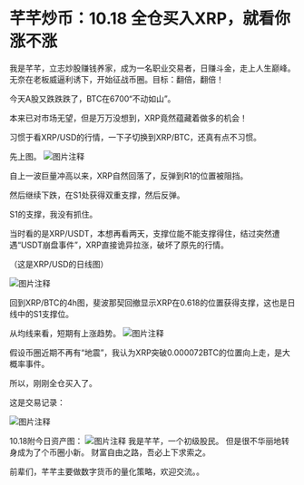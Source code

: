 # 芊芊炒币：10.18 全仓买入XRP，就看你涨不涨 

我是芊芊，立志炒股赚钱养家，成为一名职业交易者，日赚斗金，走上人生巅峰。 无奈在老板威逼利诱下，开始征战币圈。目标：翻倍，翻倍！


今天A股又跌跌跌了，BTC在6700“不动如山”。

本来已对市场无望，但是万万没想到，XRP竟然蕴藏着做多的机会！


习惯于看XRP/USD的行情，一下子切换到XRP/BTC，还真有点不习惯。

先上图。
![图片注释](http://storage-uqer.datayes.com/5bbf2c17b29fc40110fa76cb/9e8297f2-d29c-11e8-a92d-0242ac140002)

自上一波巨量冲高以来，XRP自然回落了，反弹到R1的位置被阻挡。

然后继续下跌，在S1处获得双重支撑，然后反弹。


S1的支撑，我没有抓住。

当时看的是XRP/USDT，本想再看两天，支撑位能不能支撑得住，结过突然遭遇“USDT崩盘事件”，XRP直接诡异拉涨，破坏了原先的行情。

（这是XRP/USD的日线图）

![图片注释](http://storage-uqer.datayes.com/5bbf2c17b29fc40110fa76cb/a52d2f4a-d29c-11e8-a92d-0242ac140002)

回到XRP/BTC的4h图，斐波那契回撤显示XRP在0.618的位置获得支撑，这也是日线中的S1支撑位。

从均线来看，短期有上涨趋势。
![图片注释](http://storage-uqer.datayes.com/5bbf2c17b29fc40110fa76cb/a9e61dbc-d29c-11e8-b64c-0242ac140002)

假设币圈近期不再有“地震”，我认为XRP突破0.000072BTC的位置向上走，是大概率事件。

所以，刚刚全仓买入了。


这是交易记录：

![图片注释](http://storage-uqer.datayes.com/5bbf2c17b29fc40110fa76cb/aee66952-d29c-11e8-a92d-0242ac140002)

10.18附今日资产图：
![图片注释](http://storage-uqer.datayes.com/5bbf2c17b29fc40110fa76cb/b28ca0e4-d29c-11e8-a92d-0242ac140002)
我是芊芊，一个初级股民。
但是很不华丽地转身成为了个币圈小新。
财富自由之路，吾必上下求索之。

前辈们，芊芊主要做数字货币的量化策略，欢迎交流。。

